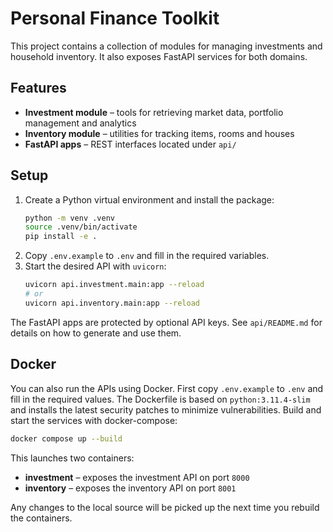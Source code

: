 # Personal Finance Toolkit

This project contains a collection of modules for managing investments and household inventory. It also exposes FastAPI services for both domains.

## Features

- **Investment module** – tools for retrieving market data, portfolio management and analytics
- **Inventory module** – utilities for tracking items, rooms and houses
- **FastAPI apps** – REST interfaces located under `api/`

## Setup

1. Create a Python virtual environment and install the package:
   ```bash
   python -m venv .venv
   source .venv/bin/activate
   pip install -e .
   ```
2. Copy `.env.example` to `.env` and fill in the required variables.
3. Start the desired API with `uvicorn`:
   ```bash
   uvicorn api.investment.main:app --reload
   # or
   uvicorn api.inventory.main:app --reload
   ```

The FastAPI apps are protected by optional API keys. See `api/README.md` for details on how to generate and use them.

## Docker

You can also run the APIs using Docker. First copy `.env.example` to `.env` and fill
in the required values. The Dockerfile is based on `python:3.11.4-slim` and
installs the latest security patches to minimize vulnerabilities. Build and start
the services with docker-compose:

```bash
docker compose up --build
```

This launches two containers:

- **investment** – exposes the investment API on port `8000`
- **inventory** – exposes the inventory API on port `8001`

Any changes to the local source will be picked up the next time you rebuild the
containers.
